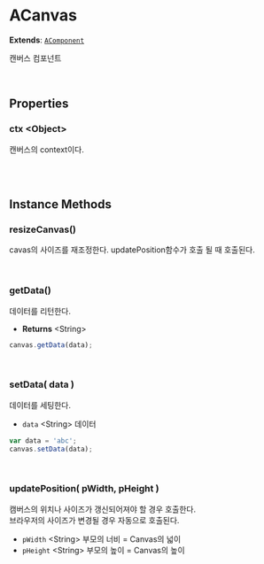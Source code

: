 # ACanvas
**Extends**: [`AComponent`](AComponent.md#AComponent)

캔버스 컴포넌트

<br/>

## Properties

### ctx \<Object>

캔버스의 context이다.

<br/>
<br/>

## Instance Methods

### resizeCanvas()

cavas의 사이즈를 재조정한다. updatePosition함수가 호출 될 때 호출된다.

<br/>

### getData()

데이터를 리턴한다.

- **Returns** \<String>

```js
canvas.getData(data);
```

<br/>

### setData( data )

데이터를 세팅한다.

- `data` \<String> 데이터

```js
var data = 'abc';
canvas.setData(data);
```

<br/>

### updatePosition( pWidth, pHeight )

캠버스의 위치나 사이즈가 갱신되어져야 할 경우 호출한다. <br/>브라우저의 사이즈가 변경될 경우 자동으로 호출된다.

- `pWidth` \<String> 부모의 너비 = Canvas의 넓이
- `pHeight` \<String> 부모의 높이 = Canvas의  높이

<br/>
<br/>
